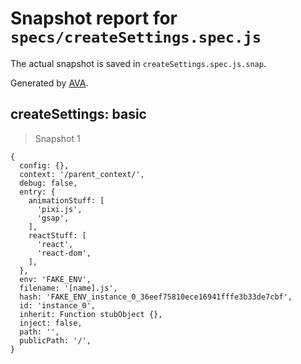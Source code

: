 # Snapshot report for `specs/createSettings.spec.js`

The actual snapshot is saved in `createSettings.spec.js.snap`.

Generated by [AVA](https://ava.li).

## createSettings: basic

> Snapshot 1

    {
      config: {},
      context: '/parent_context/',
      debug: false,
      entry: {
        animationStuff: [
          'pixi.js',
          'gsap',
        ],
        reactStuff: [
          'react',
          'react-dom',
        ],
      },
      env: 'FAKE_ENV',
      filename: '[name].js',
      hash: 'FAKE_ENV_instance_0_36eef75810ece16941fffe3b33de7cbf',
      id: 'instance_0',
      inherit: Function stubObject {},
      inject: false,
      path: '',
      publicPath: '/',
    }

